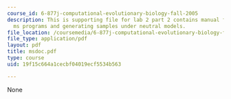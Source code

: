 ```yaml
---
course_id: 6-877j-computational-evolutionary-biology-fall-2005
description: This is supporting file for lab 2 part 2 contains manual for running
  ms programs and generating samples under neutral models.
file_location: /coursemedia/6-877j-computational-evolutionary-biology-fall-2005/19f15c664a1cecbf04019ecf5534b563_msdoc.pdf
file_type: application/pdf
layout: pdf
title: msdoc.pdf
type: course
uid: 19f15c664a1cecbf04019ecf5534b563

---
```

None